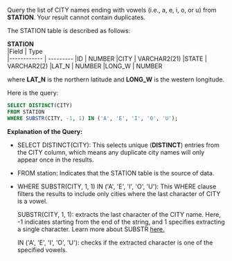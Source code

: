 Query the list of CITY names ending with vowels (i.e., a, e, i, o, or u) from __STATION__. Your result cannot contain duplicates.


The STATION table is described as follows:

  __STATION__     
|Field        | Type                     
|------------ | ---------
|ID           | NUMBER
|CITY         | VARCHAR2(21)
|STATE        | VARCHAR2(2)
|LAT_N        | NUMBER
|LONG_W       | NUMBER

where __LAT_N__ is the northern latitude and __LONG_W__ is the western longitude.

Here is the query:

```SQL
SELECT DISTINCT(CITY)
FROM STATION 
WHERE SUBSTR(CITY, -1, 1) IN ('A', 'E', 'I', 'O', 'U');
```

**Explanation of the Query:**

- SELECT DISTINCT(CITY): This selects unique (__DISTINCT__) entries from the CITY column, which means any duplicate city names will only appear once in the results.

- FROM station: Indicates that the STATION table is the source of data.

- WHERE SUBSTR(CITY, 1, 1) IN ('A', 'E', 'I', 'O', 'U'): This WHERE clause filters the results to include only cities where the last character of CITY is a vowel.

  SUBSTR(CITY, 1, 1): extracts the last character of the CITY name. Here, -1 indicates starting from the end of the string, and 1 specifies extracting a single character. Learn more about SUBSTR [here.](https://docs.oracle.com/en/database/oracle/oracle-database/21/sqlrf/SUBSTR.html)
   
  IN ('A', 'E', 'I', 'O', 'U'): checks if the extracted character is one of the specified vowels.
